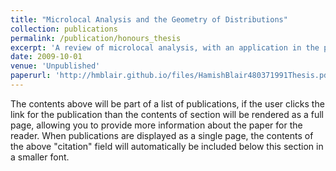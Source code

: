 ```yaml
---
title: "Microlocal Analysis and the Geometry of Distributions"
collection: publications
permalink: /publication/honours_thesis
excerpt: 'A review of microlocal analysis, with an application in the proof of theoretical results regarding limited-angle computed tomography.'
date: 2009-10-01
venue: 'Unpublished'
paperurl: 'http://hmblair.github.io/files/HamishBlair480371991Thesis.pdf'
---
```


The contents above will be part of a list of publications, if the user clicks the link for the publication than the contents of section will be rendered as a full page, allowing you to provide more information about the paper for the reader. When publications are displayed as a single page, the contents of the above "citation" field will automatically be included below this section in a smaller font.
